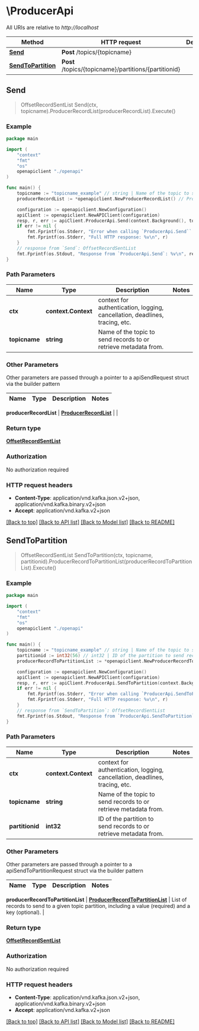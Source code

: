 # \ProducerApi

All URIs are relative to *http://localhost*

Method | HTTP request | Description
------------- | ------------- | -------------
[**Send**](ProducerApi.md#Send) | **Post** /topics/{topicname} | 
[**SendToPartition**](ProducerApi.md#SendToPartition) | **Post** /topics/{topicname}/partitions/{partitionid} | 



## Send

> OffsetRecordSentList Send(ctx, topicname).ProducerRecordList(producerRecordList).Execute()





### Example

```go
package main

import (
    "context"
    "fmt"
    "os"
    openapiclient "./openapi"
)

func main() {
    topicname := "topicname_example" // string | Name of the topic to send records to or retrieve metadata from.
    producerRecordList := *openapiclient.NewProducerRecordList() // ProducerRecordList | 

    configuration := openapiclient.NewConfiguration()
    apiClient := openapiclient.NewAPIClient(configuration)
    resp, r, err := apiClient.ProducerApi.Send(context.Background(), topicname).ProducerRecordList(producerRecordList).Execute()
    if err != nil {
        fmt.Fprintf(os.Stderr, "Error when calling `ProducerApi.Send``: %v\n", err)
        fmt.Fprintf(os.Stderr, "Full HTTP response: %v\n", r)
    }
    // response from `Send`: OffsetRecordSentList
    fmt.Fprintf(os.Stdout, "Response from `ProducerApi.Send`: %v\n", resp)
}
```

### Path Parameters


Name | Type | Description  | Notes
------------- | ------------- | ------------- | -------------
**ctx** | **context.Context** | context for authentication, logging, cancellation, deadlines, tracing, etc.
**topicname** | **string** | Name of the topic to send records to or retrieve metadata from. | 

### Other Parameters

Other parameters are passed through a pointer to a apiSendRequest struct via the builder pattern


Name | Type | Description  | Notes
------------- | ------------- | ------------- | -------------

 **producerRecordList** | [**ProducerRecordList**](ProducerRecordList.md) |  | 

### Return type

[**OffsetRecordSentList**](OffsetRecordSentList.md)

### Authorization

No authorization required

### HTTP request headers

- **Content-Type**: application/vnd.kafka.json.v2+json, application/vnd.kafka.binary.v2+json
- **Accept**: application/vnd.kafka.v2+json

[[Back to top]](#) [[Back to API list]](../README.md#documentation-for-api-endpoints)
[[Back to Model list]](../README.md#documentation-for-models)
[[Back to README]](../README.md)


## SendToPartition

> OffsetRecordSentList SendToPartition(ctx, topicname, partitionid).ProducerRecordToPartitionList(producerRecordToPartitionList).Execute()





### Example

```go
package main

import (
    "context"
    "fmt"
    "os"
    openapiclient "./openapi"
)

func main() {
    topicname := "topicname_example" // string | Name of the topic to send records to or retrieve metadata from.
    partitionid := int32(56) // int32 | ID of the partition to send records to or retrieve metadata from.
    producerRecordToPartitionList := *openapiclient.NewProducerRecordToPartitionList() // ProducerRecordToPartitionList | List of records to send to a given topic partition, including a value (required) and a key (optional).

    configuration := openapiclient.NewConfiguration()
    apiClient := openapiclient.NewAPIClient(configuration)
    resp, r, err := apiClient.ProducerApi.SendToPartition(context.Background(), topicname, partitionid).ProducerRecordToPartitionList(producerRecordToPartitionList).Execute()
    if err != nil {
        fmt.Fprintf(os.Stderr, "Error when calling `ProducerApi.SendToPartition``: %v\n", err)
        fmt.Fprintf(os.Stderr, "Full HTTP response: %v\n", r)
    }
    // response from `SendToPartition`: OffsetRecordSentList
    fmt.Fprintf(os.Stdout, "Response from `ProducerApi.SendToPartition`: %v\n", resp)
}
```

### Path Parameters


Name | Type | Description  | Notes
------------- | ------------- | ------------- | -------------
**ctx** | **context.Context** | context for authentication, logging, cancellation, deadlines, tracing, etc.
**topicname** | **string** | Name of the topic to send records to or retrieve metadata from. | 
**partitionid** | **int32** | ID of the partition to send records to or retrieve metadata from. | 

### Other Parameters

Other parameters are passed through a pointer to a apiSendToPartitionRequest struct via the builder pattern


Name | Type | Description  | Notes
------------- | ------------- | ------------- | -------------


 **producerRecordToPartitionList** | [**ProducerRecordToPartitionList**](ProducerRecordToPartitionList.md) | List of records to send to a given topic partition, including a value (required) and a key (optional). | 

### Return type

[**OffsetRecordSentList**](OffsetRecordSentList.md)

### Authorization

No authorization required

### HTTP request headers

- **Content-Type**: application/vnd.kafka.json.v2+json, application/vnd.kafka.binary.v2+json
- **Accept**: application/vnd.kafka.v2+json

[[Back to top]](#) [[Back to API list]](../README.md#documentation-for-api-endpoints)
[[Back to Model list]](../README.md#documentation-for-models)
[[Back to README]](../README.md)

